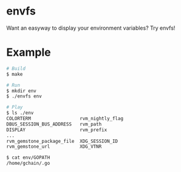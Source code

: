 envfs
=====

Want an easyway to display your environment variables? Try envfs!

Example
=====

```bash
# Build
$ make

# Run
$ mkdir env
$ ./envfs env

# Play
$ ls ./env
COLORTERM                  rvm_nightly_flag
DBUS_SESSION_BUS_ADDRESS   rvm_path
DISPLAY                    rvm_prefix
...
rvm_gemstone_package_file  XDG_SESSION_ID
rvm_gemstone_url           XDG_VTNR

$ cat env/GOPATH 
/home/gchain/.go
```
